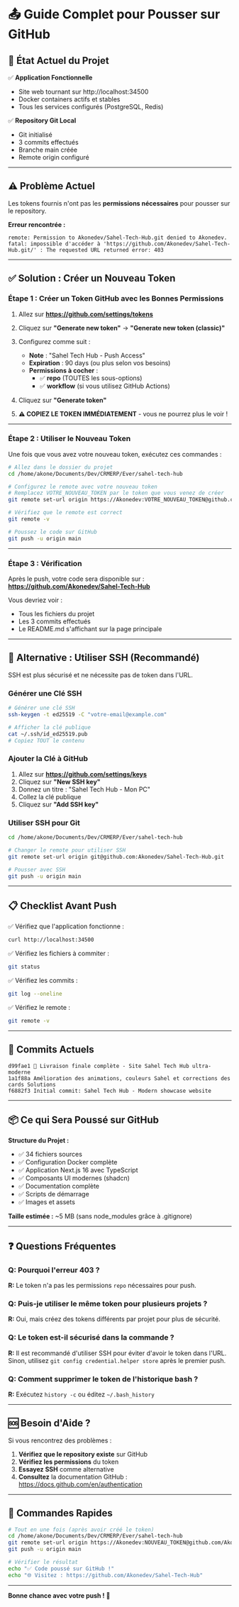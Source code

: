 # 📤 Guide Complet pour Pousser sur GitHub

## 🎯 État Actuel du Projet

✅ **Application Fonctionnelle**
- Site web tournant sur http://localhost:34500
- Docker containers actifs et stables
- Tous les services configurés (PostgreSQL, Redis)

✅ **Repository Git Local**
- Git initialisé
- 3 commits effectués
- Branche main créée
- Remote origin configuré

---

## ⚠️ Problème Actuel

Les tokens fournis n'ont pas les **permissions nécessaires** pour pousser sur le repository.

**Erreur rencontrée :**
```
remote: Permission to Akonedev/Sahel-Tech-Hub.git denied to Akonedev.
fatal: impossible d'accéder à 'https://github.com/Akonedev/Sahel-Tech-Hub.git/' : The requested URL returned error: 403
```

---

## ✅ Solution : Créer un Nouveau Token

### Étape 1 : Créer un Token GitHub avec les Bonnes Permissions

1. Allez sur **https://github.com/settings/tokens**
2. Cliquez sur **"Generate new token"** → **"Generate new token (classic)"**
3. Configurez comme suit :
   - **Note** : "Sahel Tech Hub - Push Access"
   - **Expiration** : 90 days (ou plus selon vos besoins)
   - **Permissions à cocher** :
     - ✅ **repo** (TOUTES les sous-options)
     - ✅ **workflow** (si vous utilisez GitHub Actions)

4. Cliquez sur **"Generate token"**
5. **⚠️ COPIEZ LE TOKEN IMMÉDIATEMENT** - vous ne pourrez plus le voir !

---

### Étape 2 : Utiliser le Nouveau Token

Une fois que vous avez votre nouveau token, exécutez ces commandes :

```bash
# Allez dans le dossier du projet
cd /home/akone/Documents/Dev/CRMERP/Ever/sahel-tech-hub

# Configurez le remote avec votre nouveau token
# Remplacez VOTRE_NOUVEAU_TOKEN par le token que vous venez de créer
git remote set-url origin https://Akonedev:VOTRE_NOUVEAU_TOKEN@github.com/Akonedev/Sahel-Tech-Hub.git

# Vérifiez que le remote est correct
git remote -v

# Poussez le code sur GitHub
git push -u origin main
```

---

### Étape 3 : Vérification

Après le push, votre code sera disponible sur :
**https://github.com/Akonedev/Sahel-Tech-Hub**

Vous devriez voir :
- Tous les fichiers du projet
- Les 3 commits effectués
- Le README.md s'affichant sur la page principale

---

## 🔐 Alternative : Utiliser SSH (Recommandé)

SSH est plus sécurisé et ne nécessite pas de token dans l'URL.

### Générer une Clé SSH

```bash
# Générer une clé SSH
ssh-keygen -t ed25519 -C "votre-email@example.com"

# Afficher la clé publique
cat ~/.ssh/id_ed25519.pub
# Copiez TOUT le contenu
```

### Ajouter la Clé à GitHub

1. Allez sur **https://github.com/settings/keys**
2. Cliquez sur **"New SSH key"**
3. Donnez un titre : "Sahel Tech Hub - Mon PC"
4. Collez la clé publique
5. Cliquez sur **"Add SSH key"**

### Utiliser SSH pour Git

```bash
cd /home/akone/Documents/Dev/CRMERP/Ever/sahel-tech-hub

# Changer le remote pour utiliser SSH
git remote set-url origin git@github.com:Akonedev/Sahel-Tech-Hub.git

# Pousser avec SSH
git push -u origin main
```

---

## 📋 Checklist Avant Push

✅ Vérifiez que l'application fonctionne :
```bash
curl http://localhost:34500
```

✅ Vérifiez les fichiers à commiter :
```bash
git status
```

✅ Vérifiez les commits :
```bash
git log --oneline
```

✅ Vérifiez le remote :
```bash
git remote -v
```

---

## 🎯 Commits Actuels

```
d99fae1 🎉 Livraison finale complète - Site Sahel Tech Hub ultra-moderne
1a1f88a Amélioration des animations, couleurs Sahel et corrections des cards Solutions
f6882f3 Initial commit: Sahel Tech Hub - Modern showcase website
```

---

## 📦 Ce qui Sera Poussé sur GitHub

**Structure du Projet :**
- ✅ 34 fichiers sources
- ✅ Configuration Docker complète
- ✅ Application Next.js 16 avec TypeScript
- ✅ Composants UI modernes (shadcn)
- ✅ Documentation complète
- ✅ Scripts de démarrage
- ✅ Images et assets

**Taille estimée :** ~5 MB (sans node_modules grâce à .gitignore)

---

## ❓ Questions Fréquentes

### Q: Pourquoi l'erreur 403 ?
**R:** Le token n'a pas les permissions `repo` nécessaires pour push.

### Q: Puis-je utiliser le même token pour plusieurs projets ?
**R:** Oui, mais créez des tokens différents par projet pour plus de sécurité.

### Q: Le token est-il sécurisé dans la commande ?
**R:** Il est recommandé d'utiliser SSH pour éviter d'avoir le token dans l'URL. Sinon, utilisez `git config credential.helper store` après le premier push.

### Q: Comment supprimer le token de l'historique bash ?
**R:** Exécutez `history -c` ou éditez `~/.bash_history`

---

## 🆘 Besoin d'Aide ?

Si vous rencontrez des problèmes :

1. **Vérifiez que le repository existe** sur GitHub
2. **Vérifiez les permissions** du token
3. **Essayez SSH** comme alternative
4. **Consultez** la documentation GitHub : https://docs.github.com/en/authentication

---

## 📝 Commandes Rapides

```bash
# Tout en une fois (après avoir créé le token)
cd /home/akone/Documents/Dev/CRMERP/Ever/sahel-tech-hub
git remote set-url origin https://Akonedev:NOUVEAU_TOKEN@github.com/Akonedev/Sahel-Tech-Hub.git
git push -u origin main

# Vérifier le résultat
echo "✅ Code poussé sur GitHub !"
echo "🌐 Visitez : https://github.com/Akonedev/Sahel-Tech-Hub"
```

---

**Bonne chance avec votre push ! 🚀**
